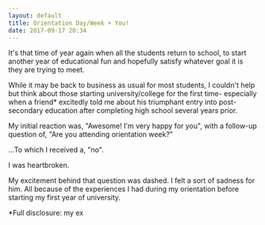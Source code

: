 ```yaml
---
layout: default
title: Orientation Day/Week + You!
date: 2017-09-17 20:34
---
```


It's that time of year again when all the students return to school, to start another year of educational fun and hopefully satisfy
whatever goal it is they are trying to meet.

While it may be back to business as usual for most students, I couldn't help but think about those starting university/college for
the first time- especially when a friend* excitedly told me about his triumphant entry into post-secondary education after completing
high school several years prior.

My initial reaction was, "Awesome! I'm very happy for you", with a follow-up question of, "Are you attending orientation week?"


...To which I received a, "no".

I was heartbroken.

My excitement behind that question was dashed. I felt a sort of sadness for him. All because of the experiences I had during my orientation
before starting my first year of university.







*Full disclosure: my ex
